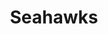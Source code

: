 ---
title: Seahawks
crosslinks:
- nfl
- falcons
- nflstreams
- livven
- redditsync
- place
- SeattleWA
- mildlyinteresting
- GreenBayPackers
- IAmA
- CoalitionAgainstEvil
- detroitlions
- Chargers
- steelers
- TopMindsOfReddit
- Patriots
- minnesotavikings
- 49ers
- rolltide
- DestroyersOfEvilEvil
---